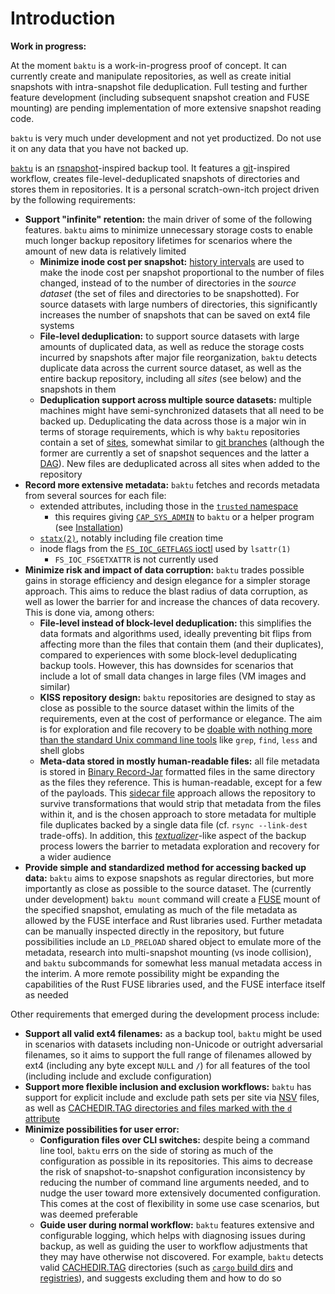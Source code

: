# Introduction

<div class='warning'>

**Work in progress:**

At the moment `baktu` is a work-in-progress proof of concept. It can currently create and manipulate repositories, as well as create initial snapshots with intra-snapshot file deduplication. Full testing and further feature development (including subsequent snapshot creation and FUSE mounting) are pending implementation of more extensive snapshot reading code.

`baktu` is very much under development and not yet productized. Do not use it on any data that you have not backed up.
</div>

[`baktu`](https://github.com/OrthogonalScribe/baktu) is an [rsnapshot](https://rsnapshot.org/)-inspired backup tool. It features a [git](https://git-scm.com/)-inspired workflow, creates file-level-deduplicated snapshots of directories and stores them in repositories. It is a personal scratch-own-itch project driven by the following requirements:

* **Support "infinite" retention:** the main driver of some of the following features. `baktu` aims to minimize unnecessary storage costs to enable much longer backup repository lifetimes for scenarios where the amount of new data is relatively limited
    * **Minimize inode cost per snapshot:** [history intervals](repositories/v1/index.md#history-intervals) are used to make the inode cost per snapshot proportional to the number of files changed, instead of to the number of directories in the *source dataset* (the set of files and directories to be snapshotted). For source datasets with large numbers of directories, this significantly increases the number of snapshots that can be saved on ext4 file systems
    * **File-level deduplication:** to support source datasets with large amounts of duplicated data, as well as reduce the storage costs incurred by snapshots after major file reorganization, `baktu` detects duplicate data across the current source dataset, as well as the entire backup repository, including all *sites* (see below) and the snapshots in them
    * **Deduplication support across multiple source datasets:** multiple machines might have semi-synchronized datasets that all need to be backed up. Deduplicating the data across those is a major win in terms of storage requirements, which is why `baktu` repositories contain a set of [sites](repositories/v1/index.md#sites), somewhat similar to [git branches](https://git-scm.com/book/en/v2/Git-Branching-Branches-in-a-Nutshell) (although the former are currently a set of snapshot sequences and the latter a [DAG](https://en.wikipedia.org/wiki/Directed_acyclic_graph)). New files are deduplicated across all sites when added to the repository
* **Record more extensive metadata:** `baktu` fetches and records metadata from several sources for each file:
    * extended attributes, including those in the [`trusted` namespace](https://www.mankier.com/7/xattr#Description-Trusted_extended_attributes)
        * this requires giving [`CAP_SYS_ADMIN`](https://www.mankier.com/7/capabilities#Description-Capabilities_list) to `baktu` or a helper program (see [Installation](installation.md))
    * [`statx(2)`](https://www.mankier.com/2/statx), notably including file creation time
    * inode flags from the [`FS_IOC_GETFLAGS` ioctl](https://www.mankier.com/2/ioctl_iflags) used by `lsattr(1)`
        * `FS_IOC_FSGETXATTR` is not currently used
* **Minimize risk and impact of data corruption:** `baktu` trades possible gains in storage efficiency and design elegance for a simpler storage approach. This aims to reduce the blast radius of data corruption, as well as lower the barrier for and increase the chances of data recovery. This is done via, among others:
    * **File-level instead of block-level deduplication:** this simplifies the data formats and algorithms used, ideally preventing bit flips from affecting more than the files that contain them (and their duplicates), compared to experiences with some block-level deduplicating backup tools. However, this has downsides for scenarios that include a lot of small data changes in large files (VM images and similar)
    * **KISS repository design:** `baktu` repositories are designed to stay as close as possible to the source dataset within the limits of the requirements, even at the cost of performance or elegance. The aim is for exploration and file recovery to be [doable with nothing more than the standard Unix command line tools](repositories/v1/access-with-unix-tools.md) like `grep`, `find`, `less` and shell globs
    * **Meta-data stored in mostly human-readable files:** all file metadata is stored in [Binary Record-Jar](repositories/v1/index.md#binary-record-jar-format) formatted files in the same directory as the files they reference. This is human-readable, except for a few of the payloads. This [sidecar file](https://en.wikipedia.org/wiki/Sidecar_file) approach allows the repository to survive transformations that would strip that metadata from the files within it, and is the chosen approach to store metadata for multiple file duplicates backed by a single data file (cf. `rsync --link-dest` trade-offs). In addition, this [*textualizer*](http://www.catb.org/esr/writings/taoup/html/ch06s02.html#id2914758)-like aspect of the backup process lowers the barrier to metadata exploration and recovery for a wider audience
* **Provide simple and standardized method for accessing backed up data:** `baktu` aims to expose snapshots as regular directories, but more importantly as close as possible to the source dataset. The (currently under development) `baktu mount` command will create a [FUSE](https://en.wikipedia.org/wiki/Filesystem_in_Userspace) mount of the specified snapshot, emulating as much of the file metadata as allowed by the FUSE interface and Rust libraries used. Further metadata can be manually inspected directly in the repository, but future possibilities include an `LD_PRELOAD` shared object to emulate more of the metadata, research into multi-snapshot mounting (vs inode collision), and `baktu` subcommands for somewhat less manual metadata access in the interim. A more remote possibility might be expanding the capabilities of the Rust FUSE libraries used, and the FUSE interface itself as needed

[self note: /etc/ld.so.preload can be used for system-wide deployment, also without the LD_PRELOAD limitations referenced in https://superuser.com/questions/1183037/what-is-does-ld-so-preload-do/1183252#1183252, example at https://www.baeldung.com/linux/ld_preload-trick-what-is#alternative-to-ldpreload]::

Other requirements that emerged during the development process include:

* **Support all valid ext4 filenames:** as a backup tool, `baktu` might be used in scenarios with datasets including non-Unicode or outright adversarial filenames, so it aims to support the full range of filenames allowed by ext4 (including any byte except `NULL` and `/`) for all features of the tool (including include and exclude configuration)
* **Support more flexible inclusion and exclusion workflows:** `baktu` has support for explicit include and exclude path sets per site via [NSV](repositories/v1/index.md#null-separated-values-format) files, as well as [CACHEDIR.TAG directories and files marked with the `d` attribute](quick-start.md#other-exclusion-criteria)
* **Minimize possibilities for user error:**
    * **Configuration files over CLI switches:** despite being a command line tool, `baktu` errs on the side of storing as much of the configuration as possible in its repositories. This aims to decrease the risk of snapshot-to-snapshot configuration inconsistency by reducing the number of command line arguments needed, and to nudge the user toward more extensively documented configuration. This comes at the cost of flexibility in some use case scenarios, but was deemed preferable
    * **Guide user during normal workflow:** `baktu` features extensive and configurable logging, which helps with diagnosing issues during backup, as well as guiding the user to workflow adjustments that they may have otherwise not discovered. For example, `baktu` detects valid [CACHEDIR.TAG](https://bford.info/cachedir/) directories (such as [`cargo` build dirs](https://internals.rust-lang.org/t/pre-rfc-put-cachedir-tag-into-target/12262) and [registries](https://github.com/rust-lang/cargo/pull/10553)), and suggests excluding them and how to do so
